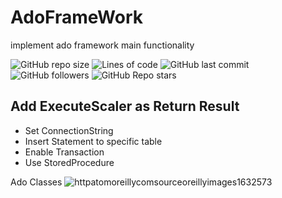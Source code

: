 # AdoFrameWork
implement ado framework main functionality 

![GitHub repo size](https://img.shields.io/github/repo-size/mohamedabotir/AdoFrameWork?style=for-the-badge)
![Lines of code](https://img.shields.io/tokei/lines/github/mohamedabotir/AdoFrameWork)
![GitHub last commit](https://img.shields.io/github/last-commit/mohamedabotir/AdoFrameWork)
![GitHub followers](https://img.shields.io/github/followers/mohamedabotir?style=social)
![GitHub Repo stars](https://img.shields.io/github/stars/mohamedabotir/AdoFrameWork?style=social)
  
## Add ExecuteScaler as Return Result
- Set ConnectionString
- Insert Statement to specific table 
- Enable Transaction
- Use StoredProcedure

Ado Classes 
![httpatomoreillycomsourceoreillyimages1632573](https://user-images.githubusercontent.com/52336027/193023191-40942936-44e3-4a87-97c0-3ae54a56a89d.png)
